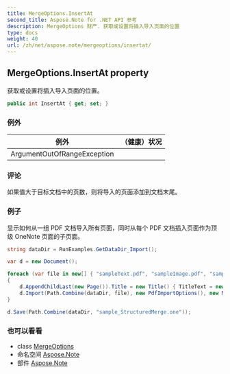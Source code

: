 ```yaml
---
title: MergeOptions.InsertAt
second_title: Aspose.Note for .NET API 参考
description: MergeOptions 财产. 获取或设置将插入导入页面的位置
type: docs
weight: 40
url: /zh/net/aspose.note/mergeoptions/insertat/
---
```

## MergeOptions.InsertAt property

获取或设置将插入导入页面的位置。

```csharp
public int InsertAt { get; set; }
```

### 例外

| 例外 | （健康）状况 |
| --- | --- |
| ArgumentOutOfRangeException |  |

### 评论

如果值大于目标文档中的页数，则将导入的页面添加到文档末尾。

### 例子

显示如何从一组 PDF 文档导入所有页面，同时从每个 PDF 文档插入页面作为顶级 OneNote 页面的子页面。

```csharp
string dataDir = RunExamples.GetDataDir_Import();

var d = new Document();

foreach (var file in new[] { "sampleText.pdf", "sampleImage.pdf", "sampleTable.pdf" })
{
    d.AppendChildLast(new Page()).Title = new Title() { TitleText = new RichText() { ParagraphStyle = ParagraphStyle.Default }.Append(file) };
    d.Import(Path.Combine(dataDir, file), new PdfImportOptions(), new MergeOptions() { InsertAt = int.MaxValue, InsertAsChild = true });
}

d.Save(Path.Combine(dataDir, "sample_StructuredMerge.one"));
```

### 也可以看看

* class [MergeOptions](../)
* 命名空间 [Aspose.Note](../../mergeoptions/)
* 部件 [Aspose.Note](../../../)


